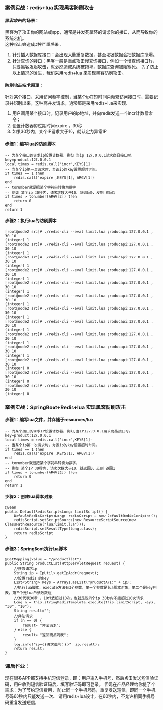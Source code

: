 
### 案例实战：redis+lua 实现黑客防刷攻击
#### 黑客攻击的场景：  
黑客为了攻击你的网站或app，通常是并发死循环的请求你的接口，从而导致你的系统宕机。  
这种攻击会造成2种严重后果：  
1. 针对插入数据库接口：会出现大量重复数据，甚至垃圾数据会把数据库撑爆。
2. 针对查询的接口：黑客一般是重点攻击慢查询接口，例如一个慢查询接口1s，只要黑客发起攻击，就必然造成系统被拖垮，数据库查询被阻塞死。
为了防止以上情况的发生，我们采用redis+lua 来实现黑客防刷攻击。

#### 防刷攻击技术原理：
针对某个接口，采用访问频率控制，当某个ip在短时间内频繁访问接口时，需要记录并识别出来，这种高并发请求，通常都是采用redis+lua来实现。
1. 用户调用某个接口时，记录用户的ip地址，并向redis发送一个incr计数器命令；
2. 设置计数器的过期时间expire ，30秒
3. 如果30秒内，某个IP请求大于10，就认定为异常IP  

#### 步骤1：编写lua的防刷脚本
```
-- 为某个接口的请求ip设置计数器，例如 当ip 127.0.0.1请求商品接口时，key=product:127.0.0.1
local times = redis.call('incr',KEYS[1])
-- 当某个ip第一次请求时，为该ip的key设置超时时间。
if times == 1 then
    redis.call('expire',KEYS[1], ARGV[1])
end
-- tonumber就是把某个字符串转换为数字
-- 例如 某个ip 30秒内，请求次数大于10，就返回0，反则 返回1
if times > tonumber(ARGV[2]) then
    return 0
end
return 1
```

#### 步骤2：执行lua的防刷脚本
``` 
[root@node2 src]# ./redis-cli --eval limit.lua producapi:127.0.0.1 , 30 10
(integer) 1
[root@node2 src]# ./redis-cli --eval limit.lua producapi:127.0.0.1 , 30 10
(integer) 1
[root@node2 src]# ./redis-cli --eval limit.lua producapi:127.0.0.1 , 30 10
(integer) 1
[root@node2 src]# ./redis-cli --eval limit.lua producapi:127.0.0.1 , 30 10
(integer) 1
[root@node2 src]# ./redis-cli --eval limit.lua producapi:127.0.0.1 , 30 10
(integer) 1
[root@node2 src]# ./redis-cli --eval limit.lua producapi:127.0.0.1 , 30 10
(integer) 1
[root@node2 src]# ./redis-cli --eval limit.lua producapi:127.0.0.1 , 30 10
(integer) 1
[root@node2 src]# ./redis-cli --eval limit.lua producapi:127.0.0.1 , 30 10
(integer) 1
[root@node2 src]# ./redis-cli --eval limit.lua producapi:127.0.0.1 , 30 10
(integer) 1
[root@node2 src]# ./redis-cli --eval limit.lua producapi:127.0.0.1 , 30 10
(integer) 1
[root@node2 src]# ./redis-cli --eval limit.lua producapi:127.0.0.1 , 30 10
(integer) 0
[root@node2 src]# ./redis-cli --eval limit.lua producapi:127.0.0.1 , 30 10
(integer) 0
[root@node2 src]# ./redis-cli --eval limit.lua producapi:127.0.0.1 , 30 10
(integer) 0
```

### 案例实战：SpringBoot+Redis+lua 实现黑客防刷攻击
#### 步骤1：编写lua文件，并存储于resources/lua
``` 
-- 为某个接口的请求IP设置计数器，例如,当IP127.0.0.1请求商品接口时，key=product:127.0.0.1
local times = redis.call('incr',KEYS[1])
-- 当某个ip第一次请求时，为该ip的key设置超时时间。
if times == 1 then
    redis.call('expire',KEYS[1], ARGV[1])
end
-- tonumber就是把某个字符串转换为数字，
-- 例如 某个IP 30秒内，请求次数大于10，就返回0，反则 返回1
if times > tonumber(ARGV[2]) then
    return 0
end
return 1

```
#### 步骤2：创建lua脚本对象
``` 
@Bean
public DefaultRedisScript<Long> limitScript() {
    DefaultRedisScript<Long> redisScript = new DefaultRedisScript<>();
    redisScript.setScriptSource(new ResourceScriptSource(new ClassPathResource("lua/limit.lua")));
    redisScript.setResultType(Long.class);
    return redisScript;
}
```

#### 步骤3：SpringBoot执行lua脚本
``` 
@GetMapping(value = "/productlist")
public String productList(HttpServletRequest request) {
    //获取请求ip
    String ip = IpUtils.getIpAddr(request);
    //设置redis 的key
    List<String> keys = Arrays.asList("pruductAPI:" + ip);
    //执行lua脚本，execute方法有3个参数，第一个参数是lua脚本对象，第二个是key列表，第三个是lua的参数数组
    //30代表30秒 ，10代表超过10次，也就是说同个ip 30秒内不能超过10次请求
    Long n = this.stringRedisTemplate.execute(this.limitScript, keys, "30", "10");
    String result="";
    //非法请求
    if (n == 0) {
        result= "非法请求";
    } else {
        result= "返回商品列表";
    }
    log.info("ip={}请求结果：{}", ip,result);
    return result;
}
```
### 课后作业：
现在很多APP都支持手机短信登录，即：用户输入手机号，然后点击发送短信验证码，用户收到短信验证码后，填写验证码即可登录。
但现在产品经理给你提了个需求：为了节约短信费用， 防止同一个手机号码，重复发送短信，即同一个手机号码60秒内只能发送一次。
请用redis+lua设计，在60秒内，不允许相同手机号码重复发送短信。
